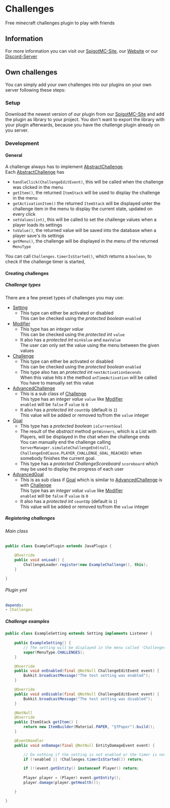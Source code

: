 # Challenges
Free minecraft challenges plugin to play with friends

## Information
For more information you can visit our [SpigotMC-Site](https://www.spigotmc.org/resources/80548/), our [Website](https://coding-area.net) or our [Discord-Server](https://discord.gg/74Ay5zF)

## Own challenges
You can simply add your own challenges into our plugins on your own server following these steps:

### Setup
Download the newest version of our plugin from our [SpigotMC-Site](https://www.spigotmc.org/resources/80548/) and add the plugin as library to your project.
You don't want to export the library with your plugin afterwards, because you have the challenge plugin already on you server.

### Development
#### General
A challenge always has to implement [AbstractChallenge](https://github.com/anweisen/Challenges/blob/master/src/main/java/net/codingarea/challengesplugin/challengetypes/AbstractChallenge.java). <br>
Each [AbstractChallenge](https://github.com/anweisen/Challenges/blob/master/src/main/java/net/codingarea/challengesplugin/challengetypes/AbstractChallenge.java) has
- <code>handleClick(ChallengeEditEvent)</code>, this will be called when the challenge was clicked in the menu
- <code>getItem()</code>, the returned <code>ItemStack</code> will be used to display the challenge in the menu
- <code>getActivationItem()</code> the returned <code>ItemStack</code> will be displayed unter the challenge item in the menu to display the current state, updated on every click
- <code>setValues(int)</code>, this will be called to set the challenge values when a player loads its settings
- <code>toValue()</code>, the returned value will be saved into the database when a player save's its settings
- <code>getMenu()</code>, the challenge will be displayed in the menu of the returned <code>MenuType</code>

You can call <code>Challenges.timerIsStarted()</code>, which returns a <code>boolean</code>, to check if the challenge timer is started,

#### Creating challenges
##### Challenge types
There are a few preset types of challenges you may use:
- [Setting](https://github.com/anweisen/Challenges/blob/master/src/main/java/net/codingarea/challengesplugin/challengetypes/Setting.java)
  - This type can either be activated or disabled <br>
    This can be checked using the *protected boolean* <code>enabled</code>
- [Modifier](https://github.com/anweisen/Challenges/blob/master/src/main/java/net/codingarea/challengesplugin/challengetypes/Modifier.java)
  - This type has an *integer value* <br>
    This can be checked using the *protected int* <code>value</code>
  - It also has a *protected int* <code>minValue</code> and <code>maxValue</code> <br>
    The user can only set the value using the menu between the given values
- [Challenge](https://github.com/anweisen/Challenges/blob/master/src/main/java/net/codingarea/challengesplugin/challengetypes/Challenge.java)
  - This type can either be activated or disabled <br>
    This can be checked using the *protected boolean* <code>enabled</code>
  - This type also has an *protected int* <code>nextActivationSeconds</code> <br>
    When this value hits <code>0</code> the method <code>onTimeActivation</code> will be called <br>
    You have to manually set this value
- [AdvancedChallenge](https://github.com/anweisen/Challenges/blob/master/src/main/java/net/codingarea/challengesplugin/challengetypes/AdvancedChallenge.java)
  - This is a sub class of [Challenge](https://github.com/anweisen/Challenges/blob/master/src/main/java/net/codingarea/challengesplugin/challengetypes/Challenge.java) <br>
    This type has an *integer value* <code>value</code> like [Modifier](https://github.com/anweisen/Challenges/blob/master/src/main/java/net/codingarea/challengesplugin/challengetypes/Modifier.java) <br>
    <code>enabled</code> will be <code>false</code> if <code>value</code> is <code>0</code>
  - It also has a *protected int* <code>countUp</code> (default is <code>1</code>) <br>
    This value will be added or removed to/from the <code>value</code> integer
- [Goal](https://github.com/anweisen/Challenges/blob/master/src/main/java/net/codingarea/challengesplugin/challengetypes/Goal.java)
  - This type has a *protected boolean* <code>isCurrentGoal</code> <br>
  - The result of the *abstract* method <code>getWinners</code>, which is a List with Players, will be displayed in the chat when the challenge ends <br>
    You can manually end the challenge calling <code>ServerManager.simulateChallengeEnd(null, ChallengeEndCause.PLAYER_CHALLENGE_GOAL_REACHED)</code> when somebody finishes the current goal.
  - This type has a *protected ChallengeScoreboard* <code>scoreboard</code> which may be used to display the progress of each user  
- [AdvancedGoal](https://github.com/anweisen/Challenges/blob/master/src/main/java/net/codingarea/challengesplugin/challengetypes/AdvancedGoal.java)
  - This is as sub class if [Goal](https://github.com/anweisen/Challenges/blob/master/src/main/java/net/codingarea/challengesplugin/challengetypes/Goal.java) which is similar to [AdvancedChallenge](https://github.com/anweisen/Challenges/blob/master/src/main/java/net/codingarea/challengesplugin/challengetypes/AdvancedChallenge.java) is with [Challenge](https://github.com/anweisen/Challenges/blob/master/src/main/java/net/codingarea/challengesplugin/challengetypes/Challenge.java) <br>
    This type has an *integer value* <code>value</code> like [Modifier](https://github.com/anweisen/Challenges/blob/master/src/main/java/net/codingarea/challengesplugin/challengetypes/Modifier.java) <br>
    <code>enabled</code> will be <code>false</code> if <code>value</code> is <code>0</code>
  - It also has a *protected int* <code>countUp</code> (default is <code>1</code>) <br>
    This value will be added or removed to/from the <code>value</code> integer

##### Registering challenges
###### Main class
```java
public class ExamplePlugin extends JavaPlugin {

    @Override
    public void onLoad() {
        ChallengeLoader.register(new ExampleChallenge(), this);
    }

}
```
###### Plugin yml
```yaml
depends:
- Challenges
```


##### Challenge examples

```java
public class ExampleSetting extends Setting implements Listener {
            
    public ExampleSetting() {
        // The setting will be displayed in the menu called 'Challenges'
        super(MenuType.CHALLENGES); 
    }

    @Override
    public void onEnabled(final @NotNull ChallengeEditEvent event) {
        Bukkit.broadcastMessage("The test setting was enabled");
    }

    @Override    
    public void onDisable(final @NotNull ChallengeEditEvent event) {
        Bukkit.broadcastMessage("The test setting was disabled");
    }

    @NotNull
    @Override
    public ItemStack getItem() {
        return new ItemBuilder(Material.PAPER, "§fPaper").build();
    }

    @EventHandler
    public void onDamage(final @NotNull EntityDamageEvent event) {

        // Do nothing if the setting is not enabled or the timer is not started
        if (!enabled || !Challenges.timerIsStarted()) return;

        if (!(event.getEntity() instanceof Player)) return;
    
        Player player = (Player) event.getEntity();
        player.damage(player.getHealth());

    }

}
```

